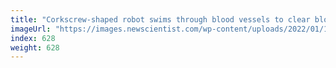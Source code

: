 ```yaml
---
title: "Corkscrew-shaped robot swims through blood vessels to clear blockages"
imageUrl: "https://images.newscientist.com/wp-content/uploads/2022/01/10152121/PRI_217944403.jpg?width=600"
index: 628
weight: 628
---
```

